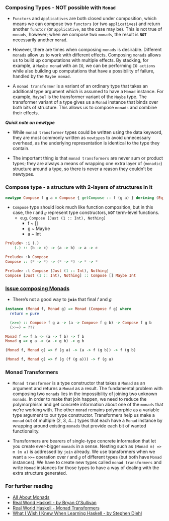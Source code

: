 ### Composing Types - **NOT** possible with `Monad`
 - `Functors` and `Applicatives` are both closed under composition, which means we can compose two `functors`
   (or two `applicatives`) and return another `functor` (or `applicative`, as the case may be). This is not true
   of `monads`, however; when we compose two `monads`, the result is **`NOT`** necessarily another `monad`.

 - However, there are times when composing `monads` is desirable. Different `monads` allow us to work with different effects.
   Composing `monads` allows us to build up computations with multiple effects. By stacking, for example, a `Maybe monad` with
   an `IO`, we can be performing `IO actions` while also building up computations that have a possibility of failure, handled
   by the `Maybe monad`.

 - A `monad transformer` is a variant of an ordinary type that takes an additional type argument which is assumed
   to have a `Monad` instance. For example, `MaybeT` is the transformer variant of the `Maybe` type. The transformer
   variant of a type gives us a `Monad` instance that binds over both bits of structure. This allows us to compose
   `monads` and combine their effects.

***Quick note on newtype***
 - While `monad transformer` types could be written using the data keyword, they are most commonly written as `newtypes`
   to avoid unnecessary overhead, as the underlying representation is identical to the type they contain.

 - The important thing is that `monad transformers` are never sum or product types; they are always a means of
   wrapping one extra layer of (`monadic`) structure around a type, so there is never a reason they couldn’t be newtypes.

### Compose type - a structure with 2-layers of structures in it
 ```haskell
newtype Compose f g a = Compose { getCompose :: f (g a) } deriving (Eq, Show)
```
 - `Compose` type should look much like function composition, but in this case, the `𝑓` and `𝑔` represent
   type constructors, **`NOT`** term-level functions.
   - e.g. `Compose [Just (1 :: Int), Nothing]`
     - f ~ []
     - g ~ Maybe
     - a ~ Int

 ```haskell
Prelude> :i (.)
     (.) :: (b -> c) -> (a -> b) -> a -> c

Prelude> :k Compose
Compose :: (* -> *) -> (* -> *) -> * -> *

Prelude> :t Compose [Just (1 :: Int), Nothing]
Compose [Just (1 :: Int), Nothing] :: Compose [] Maybe Int
```

### [Issue composing Monads](http://web.cecs.pdx.edu/~mpj/pubs/RR-1004.pdf)
 - There’s not a good way to **`join`** that final 𝑓 and 𝑔.

```haskell
instance (Monad f, Monad g) => Monad (Compose f g) where
  return = pure

  (>>=) :: Compose f g a -> (a -> Compose f g b) -> Compose f g b
  (>>=) = ???

Monad f => f a -> (a -> f b) -> f b
Monad g => g a -> (a -> g b) -> g b

(Monad f, Monad g) => f (g a) -> (a -> f (g b)) -> f (g b)

(Monad f, Monad g) => f (g (f (g a))) -> f (g a)
```

### Monad Transformers
 - `Monad transformer` is a type constructor that takes a `Monad` as an argument and returns a `Monad` as a result.
   The fundamental problem with composing two `monads` lies in the impossibility of joining two unknown `monads`.
   In order to make that join happen, we need to reduce the polymorphism and get concrete information about one of the
   `monads` that we’re working with. The other `monad` remains polymorphic as a variable type argument to our type
   constructor. Transformers help us make a `monad` out of multiple (2, 3, 4...) types that each have a `Monad` instance
   by wrapping around existing `monads` that provide each bit of wanted functionality.

 - Transformers are bearers of single-type concrete information that let you create ever-bigger `monads` in a sense.
   Nesting such as `(Monad m) => m (m a)` is addressed by `join` already. We use transformers when we want
   a `>>=` operation over `𝑓` and `𝑔` of different types (but both have `Monad` instances). We have to create
   new types called `monad transformers` and write `Monad` instances for those types to have a way of dealing with the
   extra structure generated.

### For further reading
 - [All About Monads](https://wiki.haskell.org/All_About_Monads)
 - [Real World Haskell - by Bryan O'Sullivan](http://book.realworldhaskell.org/read/)
 - [Real World Haskell - Monad Transformers](http://book.realworldhaskell.org/read/monad-transformers.html)
 - [What I Wish I Knew When Learning Haskell - by Stephen Diehl](http://dev.stephendiehl.com/hask/#monads)
